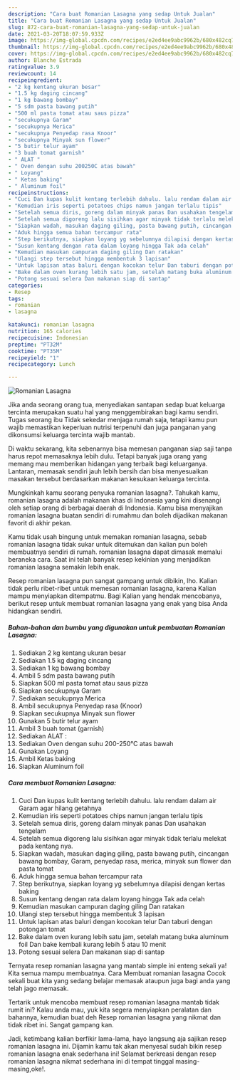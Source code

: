 ```yaml
---
description: "Cara buat Romanian Lasagna yang sedap Untuk Jualan"
title: "Cara buat Romanian Lasagna yang sedap Untuk Jualan"
slug: 872-cara-buat-romanian-lasagna-yang-sedap-untuk-jualan
date: 2021-03-20T18:07:59.933Z
image: https://img-global.cpcdn.com/recipes/e2ed4ee9abc9962b/680x482cq70/romanian-lasagna-foto-resep-utama.jpg
thumbnail: https://img-global.cpcdn.com/recipes/e2ed4ee9abc9962b/680x482cq70/romanian-lasagna-foto-resep-utama.jpg
cover: https://img-global.cpcdn.com/recipes/e2ed4ee9abc9962b/680x482cq70/romanian-lasagna-foto-resep-utama.jpg
author: Blanche Estrada
ratingvalue: 3.9
reviewcount: 14
recipeingredient:
- "2 kg kentang ukuran besar"
- "1.5 kg daging cincang"
- "1 kg bawang bombay"
- "5 sdm pasta bawang putih"
- "500 ml pasta tomat atau saus pizza"
- "secukupnya Garam"
- "secukupnya Merica"
- "secukupnya Penyedap rasa Knoor"
- "secukupnya Minyak sun flower"
- "5 butir telur ayam"
- "3 buah tomat garnish"
- " ALAT "
- " Oven dengan suhu 200250C atas bawah"
- " Loyang"
- " Ketas baking"
- " Aluminum foil"
recipeinstructions:
- "Cuci Dan kupas kulit kentang terlebih dahulu. lalu rendam dalam air Garam agar hilang getahnya"
- "Kemudian iris seperti potatoes chips namun jangan terlalu tipis"
- "Setelah semua diris, goreng dalam minyak panas Dan usahakan tengelam"
- "Setelah semua digoreng lalu sisihkan agar minyak tidak terlalu melekat pada kentang nya."
- "Siapkan wadah, masukan daging giling, pasta bawang putih, cincangan bawang bombay, Garam, penyedap rasa, merica, minyak sun flower dan pasta tomat"
- "Aduk hingga semua bahan tercampur rata"
- "Step berikutnya, siapkan loyang yg sebelumnya dilapisi dengan kertas baking"
- "Susun kentang dengan rata dalam loyang hingga Tak ada celah"
- "Kemudian masukan campuran daging giling Dan ratakan"
- "Ulangi step tersebut hingga membentuk 3 lapisan"
- "Untuk lapisan atas baluri dengan kocokan telur Dan taburi dengan potongan tomat"
- "Bake dalam oven kurang lebih satu jam, setelah matang buka aluminum foil Dan bake kembali kurang lebih 5 atau 10 menit"
- "Potong sesuai selera Dan makanan siap di santap"
categories:
- Resep
tags:
- romanian
- lasagna

katakunci: romanian lasagna 
nutrition: 165 calories
recipecuisine: Indonesian
preptime: "PT32M"
cooktime: "PT35M"
recipeyield: "1"
recipecategory: Lunch

---
```



![Romanian Lasagna](https://img-global.cpcdn.com/recipes/e2ed4ee9abc9962b/680x482cq70/romanian-lasagna-foto-resep-utama.jpg)

Jika anda seorang orang tua, menyediakan santapan sedap buat keluarga tercinta merupakan suatu hal yang menggembirakan bagi kamu sendiri. Tugas seorang ibu Tidak sekedar menjaga rumah saja, tetapi kamu pun wajib memastikan keperluan nutrisi terpenuhi dan juga panganan yang dikonsumsi keluarga tercinta wajib mantab.

Di waktu  sekarang, kita sebenarnya bisa memesan panganan siap saji tanpa harus repot memasaknya lebih dulu. Tetapi banyak juga orang yang memang mau memberikan hidangan yang terbaik bagi keluarganya. Lantaran, memasak sendiri jauh lebih bersih dan bisa menyesuaikan masakan tersebut berdasarkan makanan kesukaan keluarga tercinta. 



Mungkinkah kamu seorang penyuka romanian lasagna?. Tahukah kamu, romanian lasagna adalah makanan khas di Indonesia yang kini disenangi oleh setiap orang di berbagai daerah di Indonesia. Kamu bisa menyajikan romanian lasagna buatan sendiri di rumahmu dan boleh dijadikan makanan favorit di akhir pekan.

Kamu tidak usah bingung untuk memakan romanian lasagna, sebab romanian lasagna tidak sukar untuk ditemukan dan kalian pun boleh membuatnya sendiri di rumah. romanian lasagna dapat dimasak memalui beraneka cara. Saat ini telah banyak resep kekinian yang menjadikan romanian lasagna semakin lebih enak.

Resep romanian lasagna pun sangat gampang untuk dibikin, lho. Kalian tidak perlu ribet-ribet untuk memesan romanian lasagna, karena Kalian mampu menyiapkan ditempatmu. Bagi Kalian yang hendak mencobanya, berikut resep untuk membuat romanian lasagna yang enak yang bisa Anda hidangkan sendiri.

<!--inarticleads1-->

##### Bahan-bahan dan bumbu yang digunakan untuk pembuatan Romanian Lasagna:

1. Sediakan 2 kg kentang ukuran besar
1. Sediakan 1.5 kg daging cincang
1. Sediakan 1 kg bawang bombay
1. Ambil 5 sdm pasta bawang putih
1. Siapkan 500 ml pasta tomat atau saus pizza
1. Siapkan secukupnya Garam
1. Sediakan secukupnya Merica
1. Ambil secukupnya Penyedap rasa (Knoor)
1. Siapkan secukupnya Minyak sun flower
1. Gunakan 5 butir telur ayam
1. Ambil 3 buah tomat (garnish)
1. Sediakan  ALAT :
1. Sediakan  Oven dengan suhu 200-250°C atas bawah
1. Gunakan  Loyang
1. Ambil  Ketas baking
1. Siapkan  Aluminum foil




<!--inarticleads2-->

##### Cara membuat Romanian Lasagna:

1. Cuci Dan kupas kulit kentang terlebih dahulu. lalu rendam dalam air Garam agar hilang getahnya
1. Kemudian iris seperti potatoes chips namun jangan terlalu tipis
1. Setelah semua diris, goreng dalam minyak panas Dan usahakan tengelam
1. Setelah semua digoreng lalu sisihkan agar minyak tidak terlalu melekat pada kentang nya.
1. Siapkan wadah, masukan daging giling, pasta bawang putih, cincangan bawang bombay, Garam, penyedap rasa, merica, minyak sun flower dan pasta tomat
1. Aduk hingga semua bahan tercampur rata
1. Step berikutnya, siapkan loyang yg sebelumnya dilapisi dengan kertas baking
1. Susun kentang dengan rata dalam loyang hingga Tak ada celah
1. Kemudian masukan campuran daging giling Dan ratakan
1. Ulangi step tersebut hingga membentuk 3 lapisan
1. Untuk lapisan atas baluri dengan kocokan telur Dan taburi dengan potongan tomat
1. Bake dalam oven kurang lebih satu jam, setelah matang buka aluminum foil Dan bake kembali kurang lebih 5 atau 10 menit
1. Potong sesuai selera Dan makanan siap di santap




Ternyata resep romanian lasagna yang mantab simple ini enteng sekali ya! Kita semua mampu membuatnya. Cara Membuat romanian lasagna Cocok sekali buat kita yang sedang belajar memasak ataupun juga bagi anda yang telah jago memasak.

Tertarik untuk mencoba membuat resep romanian lasagna mantab tidak rumit ini? Kalau anda mau, yuk kita segera menyiapkan peralatan dan bahannya, kemudian buat deh Resep romanian lasagna yang nikmat dan tidak ribet ini. Sangat gampang kan. 

Jadi, ketimbang kalian berfikir lama-lama, hayo langsung aja sajikan resep romanian lasagna ini. Dijamin kamu tak akan menyesal sudah bikin resep romanian lasagna enak sederhana ini! Selamat berkreasi dengan resep romanian lasagna nikmat sederhana ini di tempat tinggal masing-masing,oke!.

